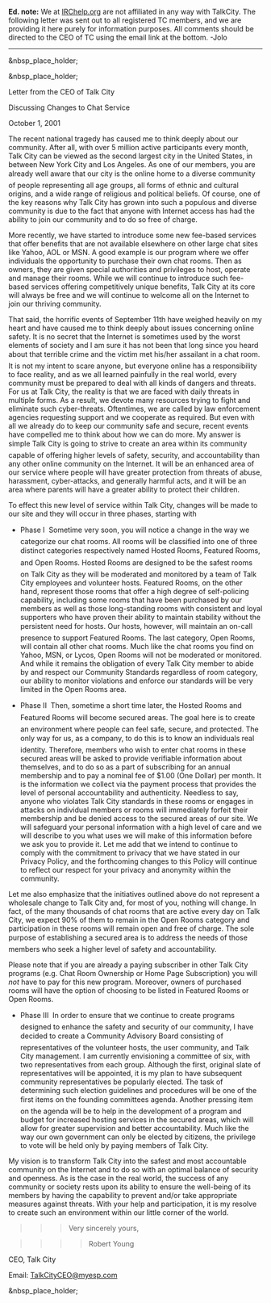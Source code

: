 **Ed. note:** We at [IRChelp.org](http://www.irchelp.org/) are not affiliated in any way with TalkCity. The following letter was sent out to all registered TC members, and we are providing it here purely for information purposes. All comments should be directed to the CEO of TC using the email link at the bottom. -Jolo 

* * *

&nbsp_place_holder;

&nbsp_place_holder;

Letter from the CEO of Talk City

Discussing Changes to Chat Service

October 1, 2001

The recent national tragedy has caused me to think deeply about our community.
After all, with over 5 million active participants every month, Talk City can
be viewed as the second largest city in the United States, in between New York
City and Los Angeles. As one of our members, you are already well aware that
our city is the online home to a diverse community of people representing
all age groups, all forms of ethnic and cultural origins, and a wide range of
religious and political beliefs. Of course, one of the key reasons why Talk
City has grown into such a populous and diverse community is due to the fact
that anyone with Internet access has had the ability to join our community and
to do so free of charge.

More recently, we have started to introduce some new fee-based services that
offer benefits that are not available elsewhere on other large chat sites like
Yahoo, AOL or MSN. A good example is our program where we offer individuals
the opportunity to purchase their own chat rooms. Then as owners, they are
given special authorities and privileges to host, operate and manage their
rooms. While we will continue to introduce such fee-based services offering
competitively unique benefits, Talk City at its core will always be free and
we will continue to welcome all on the Internet to join our thriving
community.

That said, the horrific events of September 11th have weighed heavily on my
heart and have caused me to think deeply about issues concerning online
safety. It is no secret that the Internet is sometimes used by the worst
elements of society and I am sure it has not been that long since you heard
about that terrible crime and the victim met his/her assailant in a chat
room. It is not my intent to scare anyone, but everyone online has a
responsibility to face reality, and as we all learned painfully in the real
world, every community must be prepared to deal with all kinds of dangers and
threats. For us at Talk City, the reality is that we are faced with daily
threats in multiple forms. As a result, we devote many resources trying to
fight and eliminate such cyber-threats. Oftentimes, we are called by law
enforcement agencies requesting support and we cooperate as required. But even
with all we already do to keep our community safe and secure, recent events
have compelled me to think about how we can do more. My answer is simple Talk
City is going to strive to create an area within its community capable of
offering higher levels of safety, security, and accountability than any other
online community on the Internet. It will be an enhanced area of our service
where people will have greater protection from threats of abuse, harassment,
cyber-attacks, and generally harmful acts, and it will be an area where
parents will have a greater ability to protect their children.

To effect this new level of service within Talk City, changes will be made to
our site and they will occur in three phases, starting with

  * Phase I  Sometime very soon, you will notice a change in the way we categorize our chat rooms. All rooms will be classified into one of three distinct categories respectively named Hosted Rooms, Featured Rooms, and Open Rooms. Hosted Rooms are designed to be the safest rooms on Talk City as they will be moderated and monitored by a team of Talk City employees and volunteer hosts. Featured Rooms, on the other hand, represent those rooms that offer a high degree of self-policing capability, including some rooms that have been purchased by our members as well as those long-standing rooms with consistent and loyal supporters who have proven their ability to maintain stability without the persistent need for hosts. Our hosts, however, will maintain an on-call presence to support Featured Rooms. The last category, Open Rooms, will contain all other chat rooms. Much like the chat rooms you find on Yahoo, MSN, or Lycos, Open Rooms will not be moderated or monitored. And while it remains the obligation of every Talk City member to abide by and respect our Community Standards regardless of room category, our ability to monitor violations and enforce our standards will be very limited in the Open Rooms area. 

  * Phase II  Then, sometime a short time later, the Hosted Rooms and Featured Rooms will become secured areas. The goal here is to create an environment where people can feel safe, secure, and protected. The only way for us, as a company, to do this is to know an individuals real identity. Therefore, members who wish to enter chat rooms in these secured areas will be asked to provide verifiable information about themselves, and to do so as a part of subscribing for an annual membership and to pay a nominal fee of $1.00 (One Dollar) per month. It is the information we collect via the payment process that provides the level of personal accountability and authenticity. Needless to say, anyone who violates Talk City standards in these rooms or engages in attacks on individual members or rooms will immediately forfeit their membership and be denied access to the secured areas of our site. We will safeguard your personal information with a high level of care and we will describe to you what uses we will make of this information before we ask you to provide it. Let me add that we intend to continue to comply with the commitment to privacy that we have stated in our Privacy Policy, and the forthcoming changes to this Policy will continue to reflect our respect for your privacy and anonymity within the community.  
  
Let me also emphasize that the initiatives outlined above do not represent a
wholesale change to Talk City and, for most of you, nothing will change. In
fact, of the many thousands of chat rooms that are active every day on Talk
City, we expect 90% of them to remain in the Open Rooms category and
participation in these rooms will remain open and free of charge. The sole
purpose of establishing a secured area is to address the needs of those
members who seek a higher level of safety and accountability.

  
Please note that if you are already a paying subscriber in other Talk City
programs (e.g. Chat Room Ownership or Home Page Subscription) you will _not_
have to pay for this new program. Moreover, owners of purchased rooms will
have the option of choosing to be listed in Featured Rooms or Open Rooms.

  * Phase III  In order to ensure that we continue to create programs designed to enhance the safety and security of our community, I have decided to create a Community Advisory Board consisting of representatives of the volunteer hosts, the user community, and Talk City management. I am currently envisioning a committee of six, with two representatives from each group. Although the first, original slate of representatives will be appointed, it is my plan to have subsequent community representatives be popularly elected. The task of determining such election guidelines and procedures will be one of the first items on the founding committees agenda. Another pressing item on the agenda will be to help in the development of a program and budget for increased hosting services in the secured areas, which will allow for greater supervision and better accountability. Much like the way our own government can only be elected by citizens, the privilege to vote will be held only by paying members of Talk City. 

My vision is to transform Talk City into the safest and most accountable
community on the Internet and to do so with an optimal balance of security and
openness. As is the case in the real world, the success of any community or
society rests upon its ability to ensure the well-being of its members by
having the capability to prevent and/or take appropriate measures against
threats. With your help and participation, it is my resolve to create such an
environment within our little corner of the world.

> > > Very sincerely yours,

>>>

>>>> Robert Young

CEO, Talk City

Email: [TalkCityCEO@myesp.com](mailto:TalkCityCEO@myesp.com)

&nbsp_place_holder;

